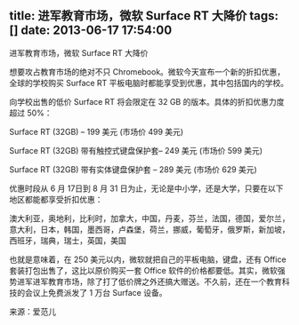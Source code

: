 title: 进军教育市场，微软 Surface RT 大降价
tags: []
date: 2013-06-17 17:54:00
---

进军教育市场，微软 Surface RT 大降价

想要攻占教育市场的绝对不只 Chromebook。微软今天宣布一个新的折扣优惠，全球的学校购买 Surface RT 平板电脑时都能享受到优惠，其中包括国内的学校。

向学校出售的低价 Surface RT 将会限定在 32 GB 的版本。具体的折扣优惠力度超过 50%：

Surface RT (32GB) – 199 美元 (市场价 499 美元)

Surface RT (32GB) 带有触控式键盘保护套– 249 美元 (市场价 599 美元)

Surface RT (32GB) 带有实体键盘保护套 – 289 美元 (市场价 629 美元)
<!--more-->
优惠时段从 6 月 17日到 8 月 31 日为止，无论是中小学，还是大学，只要在以下地区都能都享受折扣优惠：

澳大利亚，奥地利，比利时，加拿大，中国，丹麦，芬兰，法国，德国，爱尔兰，意大利，日本，韩国，墨西哥，卢森堡，荷兰，挪威，葡萄牙，俄罗斯，新加坡，西班牙，瑞典，瑞士，英国，美国

也就是意味着，在 250 美元以内，微软就把自己的平板电脑，键盘，还有 Office 套装打包出售了，这比以原价购买一套 Office 软件的价格都要低。其实，微软强势进军进军教育市场，除了打了低价牌之外还搞大赠送。不久前，还在一个教育科技的会议上免费派发了 1 万台 Surface 设备。

来源：爱范儿